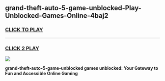 
## grand-theft-auto-5-game-unblocked-Play-Unblocked-Games-Online-4baj2
<h3>
<a href="https://premium76.site?title=grand-theft-auto-5-game-unblocked&ref=25A">CLICK TO PLAY</a></h3>
<hr>

<h3>
<a href="https://premium76.site?title=grand-theft-auto-5-game-unblocked&ref=25A">CLICK 2 PLAY</a>
  
</h3>

<a href="https://premium76.site?title=grand-theft-auto-5-game-unblocked&ref=25A"><img src="https://clearcache.store/games.png"></a>


**grand-theft-auto-5-game-unblocked games unblocked: Your Gateway to Fun and Accessible Online Gaming**
